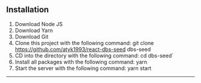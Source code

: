 ## Installation

1. Download Node JS
2. Download Yarn
3. Download Git
4. Clone this project with the following command: git clone https://github.com/atyk1993/react-dbs-seed dbs-seed
5. CD into the directory with the following command: cd dbs-seed`
6. Install all packages with the following command: yarn
7. Start the server with the following command: yarn start

---
